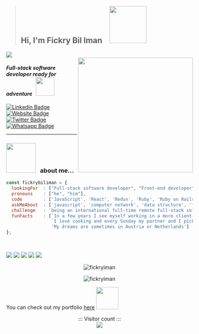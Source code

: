 > <h2> Hi, I'm Fickry Bil Iman &nbsp;&nbsp; <img src="https://media.giphy.com/media/wcC8VA7quA6G9pA8Iy/giphy.gif" width="100"></h2>


<img align="center" src="https://github.com/fickryiman/fickryiman/blob/main/banner.png">

<br>

<img align='right' src="https://media.giphy.com/media/SWoSkN6DxTszqIKEqv/giphy.gif" width="310">
<h4><em>Full-stack software developer ready for adventure</em> &nbsp; <img src="https://media.giphy.com/media/XGma2iRIHTKkwqRkFl/giphy.gif" width="50"></h4>

[![Linkedin Badge](https://img.shields.io/badge/LinkedIn-0077B5?style=for-the-badge&logo=linkedin&logoColor=white&link=https://www.linkedin.com/in/fickry-bil-iman/)](https://www.linkedin.com/in/fickry-bil-iman/)
[![Website Badge](https://img.shields.io/badge/website-000000?style=for-the-badge&logo=About.me&logoColor=white&link=https://fickrybiliman.com/)](https://fickrybiliman.com/)
[![Twitter Badge](https://img.shields.io/badge/Facebook-1877F2?style=for-the-badge&logo=facebook&logoColor=white&link=https://www.facebook.com/fickry.bil.iman/)](https://www.facebook.com/fickry.bil.iman/)
[![Whatsapp Badge](https://img.shields.io/badge/WhatsApp-25D366?style=for-the-badge&logo=whatsapp&logoColor=white&link=https://wa.me/6285305670089)](https://wa.me/6285305670089)

<hr>

### <img src="https://media.giphy.com/media/v1.Y2lkPTc5MGI3NjExNzUzYWQ2NDlkMDhjMjRkMDg0OTlmNjczMTQzYzIyMmIyMmU2NjEzZiZjdD1n/dwAVMCg9ICd4XG94MM/giphy.gif" width="80"> &nbsp; about me...  

```javascript
const fickrybiliman = {
  lookingFor  : ["Full-stack software developer", "Front-end developer", "Back-end developer"],
  pronouns    : ["he", "him"],
  code        : ['JavaScript', 'React', 'Redux', 'Ruby', 'Ruby on Rails', 'HTML/CSS', 'PostgreSQL', 'MongoDB'],
  askMeAbout  : ['javascript', 'computer network', 'data structure', 'food recipes', 'music', 'sport'],
  challenge   : `being an international full-time remote full-stack software developer`,
  funFacts    : [`In a few years I see myself working in a more client-facing role with the company`, 
                 `I love cooking and every Sunday my partner and I pick a new recipe to prepare together`,
                 'My dreams are sometimes in Austria or Netherlands']
};
```
<br>


<!-- ![Fickry's GitHub stats](https://github-readme-stats.vercel.app/api?username=fickryiman&count_private=true&show_icons=true&theme=react) &nbsp;&nbsp;&nbsp;&nbsp;&nbsp;&nbsp; ![Top Langs](https://github-readme-stats.vercel.app/api/top-langs/?username=fickryiman&layout=compact&theme=react) -->

![](http://github-profile-summary-cards.vercel.app/api/cards/profile-details?username=fickryiman&theme=nord_dark)
![](http://github-profile-summary-cards.vercel.app/api/cards/repos-per-language?username=fickryiman&theme=nord_dark)
![](http://github-profile-summary-cards.vercel.app/api/cards/most-commit-language?username=fickryiman&theme=nord_dark)
![](http://github-profile-summary-cards.vercel.app/api/cards/stats?username=fickryiman&theme=nord_dark)
![](http://github-profile-summary-cards.vercel.app/api/cards/productive-time?username=fickryiman&theme=nord_dark&utcOffset=7)


<p align="center"> 
  <img src="http://github-readme-streak-stats.herokuapp.com?user=fickryiman&theme=react" alt="fickryiman" />
</p>

<p align="center"> 
  <img src="https://github-profile-trophy.vercel.app/?username=fickryiman&theme=react" alt="fickryiman" />
</p>

<!-- <p align="center"> 
  <img src="https://github4life.herokuapp.com/fickryiman.gif?z=6" />
</p> -->

<p>
  You can check out my portfolio 
  <a href="https://fickrybiliman.com">here</a>
  <img src="https://media.giphy.com/media/cKPse5DZaptID3YAMK/giphy.gif" width="60">
</p>

<p align="center"> 
  ::: Visitor count ::: <br>
  <img src="https://profile-counter.glitch.me/fickryiman/count.svg" />
</p>

<!--
**fickryiman/fickryiman** is a ✨ _special_ ✨ repository because its `README.md` (this file) appears on your GitHub profile.

Here are some ideas to get you started:

- 🔭 I’m currently working on ...
- 🌱 I’m currently learning ...
- 👯 I’m looking to collaborate on ...
- 🤔 I’m looking for help with ...
- 💬 Ask me about ...
- 📫 How to reach me: ...
- 😄 Pronouns: ...
- ⚡ Fun fact: ...
-->


